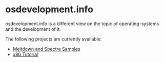 # osdevelopment.info

osdevelopment.info is a different view on the topic of operating-systems and the development of it.

The following projects are currently available:

* [Meltdown and Spectre Samples](https://osdevelopment-info.github.io/meltdown/)
* [x86 Tutorial](https://osdevelopment-info.github.io/tutorial-x86/)
